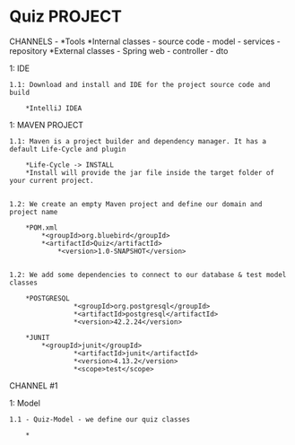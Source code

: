 # Quiz PROJECT

CHANNELS - 
	*Tools
	*Internal classes - source code - model - services - repository
	*External classes - Spring web - controller - dto
	


1: IDE

	1.1: Download and install and IDE for the project source code and build

		*IntelliJ IDEA


1: MAVEN PROJECT
	
	1.1: Maven is a project builder and dependency manager. It has a default Life-Cycle and plugin

		*Life-Cycle -> INSTALL
		*Install will provide the jar file inside the target folder of your current project.


	1.2: We create an empty Maven project and define our domain and project name

		*POM.xml 
			*<groupId>org.bluebird</groupId>
   			*<artifactId>Quiz</artifactId>
    			*<version>1.0-SNAPSHOT</version>


	1.2: We add some dependencies to connect to our database & test model classes

		*POSTGRESQL
            		*<groupId>org.postgresql</groupId>
            		*<artifactId>postgresql</artifactId>
            		*<version>42.2.24</version>
		
		*JUNIT
			*<groupId>junit</groupId>
            		*<artifactId>junit</artifactId>
            		*<version>4.13.2</version>
            		*<scope>test</scope>



CHANNEL #1

1: Model

	1.1 - Quiz-Model - we define our quiz classes

		*
	










